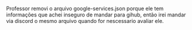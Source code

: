 Professor removi o arquivo google-services.json porque ele tem informações que achei inseguro de mandar para gihub, então irei mandar via discord o mesmo arquivo quando for nescessario avaliar ele.
